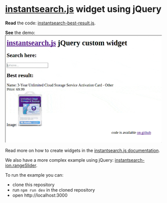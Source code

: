 # [instantsearch.js](https://community.algolia.com/instantsearch.js/) widget using jQuery

[demo]: ./demo.gif

**Read** the code: [instantsearch-best-result.js](./instantsearch-best-result.js).

**See** the demo:
![Demo of the widget][demo]

Read more on how to create widgets in
the [instantsearch.js documentation](https://community.algolia.com/instantsearch.js/documentation/#custom-widgets).

We also have a more complex example using jQuery: [instantsearch-ion.rangeSlider](https://github.com/instantsearch/instantsearch-ion.rangeSlider).

To run the example you can:
  + clone this repository
  + run `npm run dev` in the cloned repository
  + open http://localhost:3000


